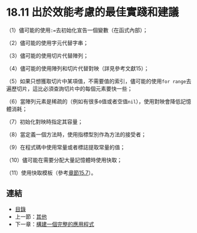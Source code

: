 # 18.11 出於效能考慮的最佳實踐和建議

（1）儘可能的使用`:=`去初始化宣告一個變數（在函式內部）；

（2）儘可能的使用字元代替字串；

（3）儘可能的使用切片代替陣列；

（4）儘可能的使用陣列和切片代替對映（詳見參考文獻15）；

（5）如果只想獲取切片中某項值，不需要值的索引，儘可能的使用`for range`去遍歷切片，這比必須查詢切片中的每個元素要快一些；

（6）當陣列元素是稀疏的（例如有很多`0`值或者空值`nil`），使用對映會降低記憶體消耗；

（7）初始化對映時指定其容量；

（8）當定義一個方法時，使用指標型別作為方法的接受者；

（9）在程式碼中使用常量或者標誌提取常量的值；

（10）儘可能在需要分配大量記憶體時使用快取；

（11）使用快取模板（參考[章節15.7](15.7.md)）。


## 連結

- [目錄](directory.md)
- 上一節：[其他](18.10.md)
- 下一章：[構建一個完整的應用程式](19.0.md)